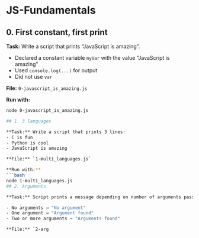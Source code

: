 # JS-Fundamentals

## 0. First constant, first print

**Task:** Write a script that prints “JavaScript is amazing”.

- Declared a constant variable `myVar` with the value "JavaScript is amazing"
- Used `console.log(...)` for output
- Did not use `var`

**File:** `0-javascript_is_amazing.js`

**Run with:**
```bash
node 0-javascript_is_amazing.js

## 1. 3 languages

**Task:** Write a script that prints 3 lines:
- C is fun
- Python is cool
- JavaScript is amazing

**File:** `1-multi_languages.js`

**Run with:**
```bash
node 1-multi_languages.js
## 2. Arguments

**Task:** Script prints a message depending on number of arguments passed.

- No arguments → "No argument"
- One argument → "Argument found"
- Two or more arguments → "Arguments found"

**File:** `2-arg

